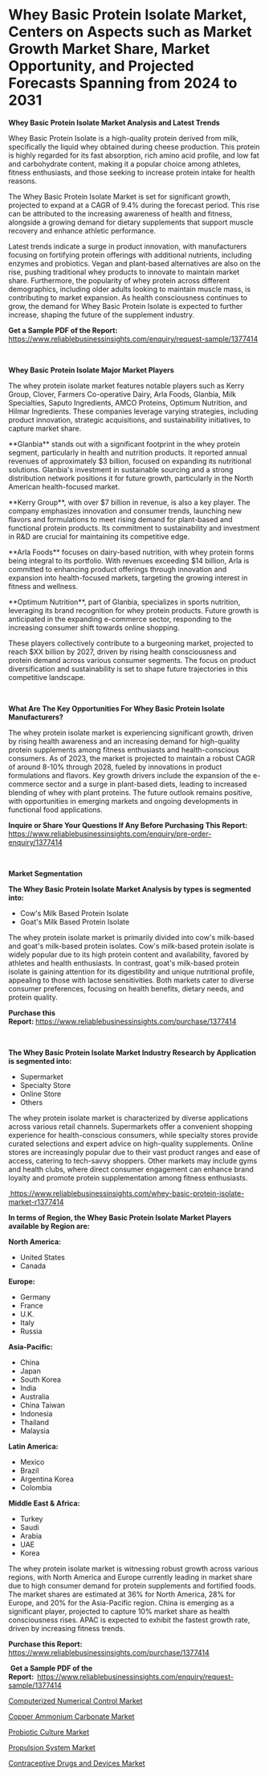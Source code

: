 <p><h1>Whey Basic Protein Isolate Market, Centers on Aspects such as Market Growth Market Share, Market Opportunity, and Projected Forecasts Spanning from 2024 to 2031</h1></p><p><strong>Whey Basic Protein Isolate Market Analysis and Latest Trends</strong></p>
<p><p>Whey Basic Protein Isolate is a high-quality protein derived from milk, specifically the liquid whey obtained during cheese production. This protein is highly regarded for its fast absorption, rich amino acid profile, and low fat and carbohydrate content, making it a popular choice among athletes, fitness enthusiasts, and those seeking to increase protein intake for health reasons. </p><p>The Whey Basic Protein Isolate Market is set for significant growth, projected to expand at a CAGR of 9.4% during the forecast period. This rise can be attributed to the increasing awareness of health and fitness, alongside a growing demand for dietary supplements that support muscle recovery and enhance athletic performance. </p><p>Latest trends indicate a surge in product innovation, with manufacturers focusing on fortifying protein offerings with additional nutrients, including enzymes and probiotics. Vegan and plant-based alternatives are also on the rise, pushing traditional whey products to innovate to maintain market share. Furthermore, the popularity of whey protein across different demographics, including older adults looking to maintain muscle mass, is contributing to market expansion. As health consciousness continues to grow, the demand for Whey Basic Protein Isolate is expected to further increase, shaping the future of the supplement industry.</p></p>
<p><strong>Get a Sample PDF of the Report:&nbsp;</strong> <a href="https://www.reliablebusinessinsights.com/enquiry/request-sample/1377414?utm_campaign=1563&utm_medium=2&utm_source=Github&utm_content=ia&utm_term=24102024&utm_id=whey-basic-protein-isolate">https://www.reliablebusinessinsights.com/enquiry/request-sample/1377414</a></p>
<p>&nbsp;</p>
<p><strong>Whey Basic Protein Isolate Major Market Players</strong></p>
<p><p>The whey protein isolate market features notable players such as Kerry Group, Clover, Farmers Co-operative Dairy, Arla Foods, Glanbia, Milk Specialties, Saputo Ingredients, AMCO Proteins, Optimum Nutrition, and Hilmar Ingredients. These companies leverage varying strategies, including product innovation, strategic acquisitions, and sustainability initiatives, to capture market share.</p><p>**Glanbia** stands out with a significant footprint in the whey protein segment, particularly in health and nutrition products. It reported annual revenues of approximately $3 billion, focused on expanding its nutritional solutions. Glanbia's investment in sustainable sourcing and a strong distribution network positions it for future growth, particularly in the North American health-focused market.</p><p>**Kerry Group**, with over $7 billion in revenue, is also a key player. The company emphasizes innovation and consumer trends, launching new flavors and formulations to meet rising demand for plant-based and functional protein products. Its commitment to sustainability and investment in R&D are crucial for maintaining its competitive edge.</p><p>**Arla Foods** focuses on dairy-based nutrition, with whey protein forms being integral to its portfolio. With revenues exceeding $14 billion, Arla is committed to enhancing product offerings through innovation and expansion into health-focused markets, targeting the growing interest in fitness and wellness.</p><p>**Optimum Nutrition**, part of Glanbia, specializes in sports nutrition, leveraging its brand recognition for whey protein products. Future growth is anticipated in the expanding e-commerce sector, responding to the increasing consumer shift towards online shopping.</p><p>These players collectively contribute to a burgeoning market, projected to reach $XX billion by 2027, driven by rising health consciousness and protein demand across various consumer segments. The focus on product diversification and sustainability is set to shape future trajectories in this competitive landscape.</p></p>
<p>&nbsp;</p>
<p><strong>What Are The Key Opportunities For Whey Basic Protein Isolate Manufacturers?</strong></p>
<p><p>The whey protein isolate market is experiencing significant growth, driven by rising health awareness and an increasing demand for high-quality protein supplements among fitness enthusiasts and health-conscious consumers. As of 2023, the market is projected to maintain a robust CAGR of around 8-10% through 2028, fueled by innovations in product formulations and flavors. Key growth drivers include the expansion of the e-commerce sector and a surge in plant-based diets, leading to increased blending of whey with plant proteins. The future outlook remains positive, with opportunities in emerging markets and ongoing developments in functional food applications.</p></p>
<p><strong>Inquire or Share Your Questions If Any Before Purchasing This Report:</strong> <a href="https://www.reliablebusinessinsights.com/enquiry/pre-order-enquiry/1377414?utm_campaign=1563&utm_medium=2&utm_source=Github&utm_content=ia&utm_term=24102024&utm_id=whey-basic-protein-isolate">https://www.reliablebusinessinsights.com/enquiry/pre-order-enquiry/1377414</a></p>
<p>&nbsp;</p>
<p><strong>Market Segmentation</strong></p>
<p><strong>The Whey Basic Protein Isolate Market Analysis by types is segmented into:</strong></p>
<p><ul><li>Cow's Milk Based Protein Isolate</li><li>Goat's Milk Based Protein Isolate</li></ul></p>
<p><p>The whey protein isolate market is primarily divided into cow's milk-based and goat's milk-based protein isolates. Cow's milk-based protein isolate is widely popular due to its high protein content and availability, favored by athletes and health enthusiasts. In contrast, goat's milk-based protein isolate is gaining attention for its digestibility and unique nutritional profile, appealing to those with lactose sensitivities. Both markets cater to diverse consumer preferences, focusing on health benefits, dietary needs, and protein quality.</p></p>
<p><strong>Purchase this Report:&nbsp;</strong><a href="https://www.reliablebusinessinsights.com/purchase/1377414?utm_campaign=1563&utm_medium=2&utm_source=Github&utm_content=ia&utm_term=24102024&utm_id=whey-basic-protein-isolate">https://www.reliablebusinessinsights.com/purchase/1377414</a></p>
<p>&nbsp;</p>
<p><strong>The Whey Basic Protein Isolate Market Industry Research by Application is segmented into:</strong></p>
<p><ul><li>Supermarket</li><li>Specialty Store</li><li>Online Store</li><li>Others</li></ul></p>
<p><p>The whey protein isolate market is characterized by diverse applications across various retail channels. Supermarkets offer a convenient shopping experience for health-conscious consumers, while specialty stores provide curated selections and expert advice on high-quality supplements. Online stores are increasingly popular due to their vast product ranges and ease of access, catering to tech-savvy shoppers. Other markets may include gyms and health clubs, where direct consumer engagement can enhance brand loyalty and promote protein supplementation among fitness enthusiasts.</p></p>
<p><a href="https://www.reliablebusinessinsights.com/whey-basic-protein-isolate-market-r1377414?utm_campaign=1563&utm_medium=2&utm_source=Github&utm_content=ia&utm_term=24102024&utm_id=whey-basic-protein-isolate">&nbsp;https://www.reliablebusinessinsights.com/whey-basic-protein-isolate-market-r1377414</a></p>
<p><strong>In terms of Region, the Whey Basic Protein Isolate Market Players available by Region are:</strong></p>
<p>
    <p> <strong> North America: </strong>
        <ul>
            <li>United States</li>
            <li>Canada</li>
        </ul>
        </p> 
    <p> <strong> Europe: </strong>
        <ul>
            <li>Germany</li>
            <li>France</li>
            <li>U.K.</li>
            <li>Italy</li>
            <li>Russia</li>
        </ul>
        </p> 
    <p> <strong> Asia-Pacific: </strong>
        <ul>
            <li>China</li>
            <li>Japan</li>
            <li>South Korea</li>
            <li>India</li>
            <li>Australia</li>
            <li>China Taiwan</li>
            <li>Indonesia</li>
            <li>Thailand</li>
            <li>Malaysia</li>
        </ul>
        </p> 
    <p> <strong> Latin America: </strong>
        <ul>
            <li>Mexico</li>
            <li>Brazil</li>
            <li>Argentina Korea</li>
            <li>Colombia</li>
        </ul>
        </p> 
    <p> <strong> Middle East & Africa: </strong>
        <ul>
            <li>Turkey</li>
            <li>Saudi</li>
            <li>Arabia</li>
            <li>UAE</li>
            <li>Korea</li>
        </ul>
    </p>
    </p>
<p><p>The whey protein isolate market is witnessing robust growth across various regions, with North America and Europe currently leading in market share due to high consumer demand for protein supplements and fortified foods. The market shares are estimated at 36% for North America, 28% for Europe, and 20% for the Asia-Pacific region. China is emerging as a significant player, projected to capture 10% market share as health consciousness rises. APAC is expected to exhibit the fastest growth rate, driven by increasing fitness trends.</p></p>
<p><strong>Purchase this Report: </strong><a href="https://www.reliablebusinessinsights.com/purchase/1377414?utm_campaign=1563&utm_medium=2&utm_source=Github&utm_content=ia&utm_term=24102024&utm_id=whey-basic-protein-isolate">https://www.reliablebusinessinsights.com/purchase/1377414</a></p>
<p>&nbsp;<strong>Get a Sample PDF of the Report:&nbsp;&nbsp;</strong><a href="https://www.reliablebusinessinsights.com/enquiry/request-sample/1377414?utm_campaign=1563&utm_medium=2&utm_source=Github&utm_content=ia&utm_term=24102024&utm_id=whey-basic-protein-isolate">https://www.reliablebusinessinsights.com/enquiry/request-sample/1377414</a></p>
<p><strong></strong></p>
<p><p><a href="https://www.linkedin.com/pulse/market-forecasting-change-global-computerized-numerical-control-ums1e?utm_campaign=1563&utm_medium=2&utm_source=Github&utm_content=ia&utm_term=24102024&utm_id=whey-basic-protein-isolate">Computerized Numerical Control Market</a></p><p><a href="https://www.linkedin.com/pulse/emerging-opportunities-challenges-global-copper-ammonium-c04we?utm_campaign=1563&utm_medium=2&utm_source=Github&utm_content=ia&utm_term=24102024&utm_id=whey-basic-protein-isolate">Copper Ammonium Carbonate Market</a></p><p><a href="https://www.linkedin.com/pulse/probiotic-culture-industry-analysis-report-market-size-wk3oe?utm_campaign=1563&utm_medium=2&utm_source=Github&utm_content=ia&utm_term=24102024&utm_id=whey-basic-protein-isolate">Probiotic Culture Market</a></p><p><a href="https://www.linkedin.com/pulse/propulsion-system-industry-resonance-79-amplification-pgxce?utm_campaign=1563&utm_medium=2&utm_source=Github&utm_content=ia&utm_term=24102024&utm_id=whey-basic-protein-isolate">Propulsion System Market</a></p><p><a href="https://www.linkedin.com/pulse/comprehensive-contraceptive-drugs-devices-market-report-segmentation-w192e?utm_campaign=1563&utm_medium=2&utm_source=Github&utm_content=ia&utm_term=24102024&utm_id=whey-basic-protein-isolate">Contraceptive Drugs and Devices Market</a></p></p>